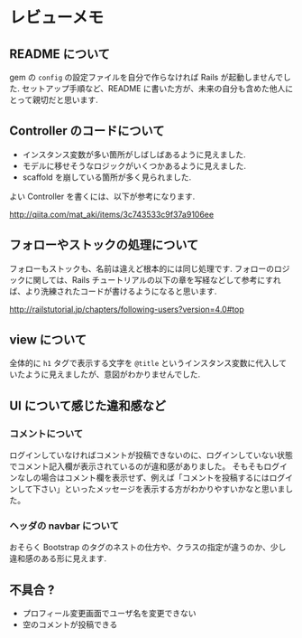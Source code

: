 # レビューメモ

## README について

gem の `config` の設定ファイルを自分で作らなければ Rails が起動しませんでした.
セットアップ手順など、README に書いた方が、未来の自分も含めた他人にとって親切だと思います.

## Controller のコードについて

* インスタンス変数が多い箇所がしばしばあるように見えました.
* モデルに移せそうなロジックがいくつかあるように見えました.
* scaffold を崩している箇所が多く見られました.

よい Controller を書くには、以下が参考になります.

http://qiita.com/mat_aki/items/3c743533c9f37a9106ee

## フォローやストックの処理について

フォローもストックも、名前は違えど根本的には同じ処理です.
フォローのロジックに関しては、Rails チュートリアルの以下の章を写経などして参考にすれば、より洗練されたコードが書けるようになると思います.

http://railstutorial.jp/chapters/following-users?version=4.0#top

## view について

全体的に `h1` タグで表示する文字を `@title` というインスタンス変数に代入していたように見えましたが、意図がわかりませんでした.

## UI について感じた違和感など

### コメントについて

ログインしていなければコメントが投稿できないのに、ログインしていない状態でコメント記入欄が表示されているのが違和感がありました。
そもそもログインなしの場合はコメント欄を表示せず、例えば「コメントを投稿するにはログインして下さい」といったメッセージを表示する方がわかりやすいかなと思いました。

### ヘッダの navbar について

おそらく Bootstrap のタグのネストの仕方や、クラスの指定が違うのか、少し違和感のある形に見えます.


## 不具合 ?

* プロフィール変更画面でユーザ名を変更できない
* 空のコメントが投稿できる
